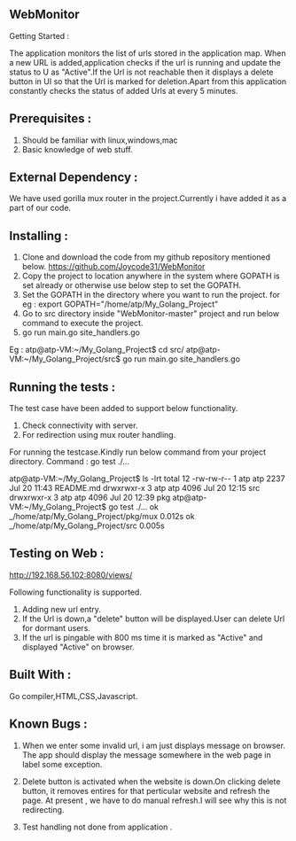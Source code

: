 
WebMonitor
-------------------------------------------------------------------------------

Getting Started :

The application monitors the list of urls stored in the application map.
When a new URL is added,application checks if the url is running and update
the status to U as "Active".If the Url is not reachable then it displays a
delete button in UI so that the Url is marked for deletion.Apart from this
application constantly checks the status of added Urls at every 5 minutes.

Prerequisites :
------------------------------------------------------------------------------
1) Should be familiar with linux,windows,mac
2) Basic knowledge of web stuff.

External Dependency :
------------------------------------------------------------------------------
We have used gorilla mux router in the project.Currently i have added it as a
part of our code.

Installing : 
-------------------------------------------------------------------------------
1) Clone and download the code from my github repository mentioned below.
https://github.com/Joycode31/WebMonitor
2) Copy the project to location anywhere in the system where GOPATH is set
already or otherwise use below step to set the GOPATH.
3) Set the GOPATH in the directory where you want to run the project.
	for eg : export GOPATH="/home/atp/My_Golang_Project"
4) Go to src directory inside "WebMonitor-master" project and run below command
to execute the project.
5) go run main.go site_handlers.go

Eg : 
atp@atp-VM:~/My_Golang_Project$ cd src/
atp@atp-VM:~/My_Golang_Project/src$ go run main.go site_handlers.go



Running the tests :
--------------------------------------------------------------------------------

The test case have been added to support below functionality.
1) Check connectivity with server.
2) For redirection using mux router handling.

For running the testcase.Kindly run below command from your project directory.
Command : go test ./...

atp@atp-VM:~/My_Golang_Project$ ls -lrt
total 12
-rw-rw-r-- 1 atp atp 2237 Jul 20 11:43 README.md
drwxrwxr-x 3 atp atp 4096 Jul 20 12:15 src
drwxrwxr-x 3 atp atp 4096 Jul 20 12:39 pkg
atp@atp-VM:~/My_Golang_Project$ go test ./...
ok      _/home/atp/My_Golang_Project/pkg/mux    0.012s
ok      _/home/atp/My_Golang_Project/src        0.005s


Testing on Web :
------------------------------------------------------------------------------
http://192.168.56.102:8080/views/

Following functionality is supported.
1) Adding new url entry.
2) If the Url is down,a "delete" button will be displayed.User can delete Url 
for dormant users.
3) If the url is pingable with 800 ms time it is marked as "Active" and displayed
"Active" on browser.

Built With :
-------------------------------------------------------------------------------
Go compiler,HTML,CSS,Javascript.


Known Bugs :
---------------------------------------------------------------------------------

1) When we enter some invalid url, i am just displays message on browser.
The app should display the message somewhere in the web page in label some 
exception.

2) Delete button is activated when the website is down.On clicking delete button, 
it removes entires for that perticular website and refresh the page.
At present , we have to do manual refresh.I will see why this is not redirecting.

3) Test handling not done from application .

